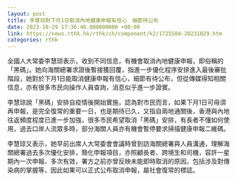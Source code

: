 ```yaml
---
layout: post
title: 李慧琼對下月1日取消內地健康申報有信心　細節待公布
date: 2023-10-29 17:36:40.000000000 +08:00
link: https://news.rthk.hk/rthk/ch/component/k2/1725504-20231029.htm
categories: rthk
---
```


全國人大常委李慧琼表示，收到不同信息，有機會取消內地健康申報，即俗稱的「黑碼」。她向海關總署求證後暫接獲回覆，指進一步優化程序安排進入最後審批階段，她對於下月1日能取消健康申報有信心，細節有待公布，但從傳媒得知相關信息，亦有很多市民向操作人員查詢，消息似乎進一步證實。

李慧琼說「黑碼」安排自疫情後開始實施，認為對市民而言，如果下月1日可毋須再申報，是完全復常的重要一日，也是期待已久，又指自兩地通關後，香港與內地往返頻度程度已進一步加強，很多市民希望取消「黑碼」安排，有長者不懂如何使用，過去口岸人流眾多時，部分海關人員亦有機會暫停要求掃描健康申報二維碼。

李慧琼又表示，她早前出席人大常委會會議時曾到訪海關總署與人員溝通，理解海關總署過去多次優化安排，簡化申報項目，亦照顧長者、跨境生和司機，容許一星期內一次申報、多次有效，署方之前亦曾反映未能即時取消的原因，包括涉及對傳染病的掌握等，因此如果可以正式公布取消申報，屬社會復常的標誌。
